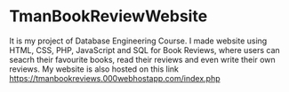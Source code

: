 # TmanBookReviewWebsite
It is my project of Database Engineering Course. I made website using HTML, CSS, PHP, JavaScript and SQL for Book Reviews, where users can seacrh their favourite books, read their reviews and even write their own reviews. My website is also hosted on this link https://tmanbookreviews.000webhostapp.com/index.php
